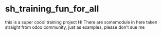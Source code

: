 # sh_training_fun_for_all
this is a super coool training project 
HI
There are somemodule in here taken straight from odoo community, just as examples, please don't sue me
